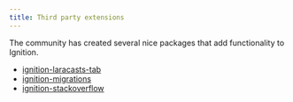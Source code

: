 ```yaml
---
title: Third party extensions
---
```


The community has created several nice packages that add functionality to Ignition.

- [ignition-laracasts-tab](https://github.com/stefanbauer/ignition-laracasts-tab)
- [ignition-migrations](https://github.com/mazedlx/ignition-migrations)
- [ignition-stackoverflow](https://github.com/Astrotomic/ignition-stackoverflow)
